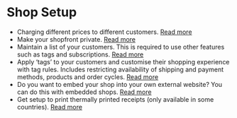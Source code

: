 # Shop Setup

* Charging different prices to different customers. [Read more](/Customer-specific-pricing.md)
* Make your shopfront private. [Read more](/private-shopfront.md)
* Maintain a list of your customers. This is required to use other features such as tags and subscriptions. [Read more](/customers.md)
* Apply ‘tags’ to your customers and customise their shopping experience with tag rules. Includes restricting availability of shipping and payment methods, products and order cycles. [Read more](/tags-and-tag-rules.md)
* Do you want to embed your shop into your own external website? You can do this with embedded shops. [Read more](/embedded-shopfronts.md)
* Get setup to print thermally printed receipts \(only available in some countries\). [Read more](/thermally-printed-receipts.md)



